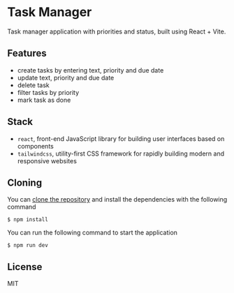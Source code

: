 # Task Manager

Task manager application with priorities and status, built using React + Vite.

## Features

- create tasks by entering text, priority and due date
- update text, priority and due date
- delete task
- filter tasks by priority
- mark task as done

## Stack

- `react`, front-end JavaScript library for building user interfaces based on components
- `tailwindcss`, utility-first CSS framework for rapidly building modern and responsive websites

## Cloning

You can [clone the repository](https://docs.github.com/en/repositories/creating-and-managing-repositories/cloning-a-repository) and install the dependencies with the following command

```
$ npm install

```

You can run the following command to start the application

```
$ npm run dev

```

## License

MIT

